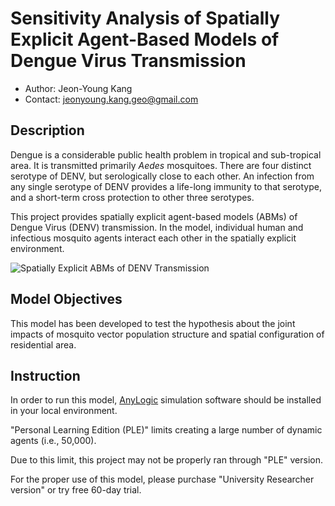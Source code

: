 # Sensitivity Analysis of Spatially Explicit Agent-Based Models of Dengue Virus Transmission

* Author: Jeon-Young Kang
* Contact: jeonyoung.kang.geo@gmail.com

## **Description**

Dengue is a considerable public health problem in tropical and sub-tropical area. It is transmitted primarily *Aedes* mosquitoes. There are four distinct serotype of DENV, but serologically close to each other. An infection from any single serotype of DENV provides a life-long immunity to that serotype, and a short-term cross protection to other three serotypes. 

This project provides spatially explicit agent-based models (ABMs) of Dengue Virus (DENV) transmission. In the model, individual human and infectious mosquito agents interact each other in the spatially explicit environment. 

![Spatially Explicit ABMs of DENV Transmission](./Figures/Figure.png)

## **Model Objectives**

This model has been developed to test the hypothesis about the joint impacts of mosquito vector population structure and spatial configuration of residential area. 


## **Instruction**

In order to run this model, [AnyLogic](https://www.anylogic.com/downloads/) simulation software should be installed in your local environment. 

"Personal Learning Edition (PLE)" limits creating a large number of dynamic agents (i.e., 50,000). 

Due to this limit, this project may not be properly ran through "PLE" version. 

For the proper use of this model, please purchase "University Researcher version" or try free 60-day trial. 

